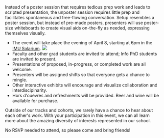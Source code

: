 Instead of a poster session that requires tedious prep work and leads to
scripted presentation, the unposter session requires little prep and
facilitates spontaneous and free-flowing conversation. Setup resembles a poster
session, but instead of pre-made posters, presenters will use poster-size
whiteboards to create visual aids on-the-fly as needed, expressing themselves
visually.

*   The event will take place the evening of April 8, starting at 6pm in the 
    [IMU Solarium](https://www.google.com/maps/place/39%C2%B010%2704.5%22N+86%C2%B031%2727.8%22W/@39.1677602,-86.5242628,18z/data=!4m2!3m1!1s0x0:0x0).
    <a target="_blank" href="https://www.google.com/calendar/hosted/umail.iu.edu/event?action=TEMPLATE&tmeid=NDRxMWgyOWluMm5hdGtyczNhdTFlYnJrNHMgdXM1NTRnYnZiZWNhdjAxbXNuNDhxYjAyazhAZw&tmsrc=us554gbvbecav01msn48qb02k8%40group.calendar.google.com"><img border="0" src="https://www.google.com/calendar/images/ext/gc_button1_en.gif"></a>
*   Faculty and other grad students are invited to attend; Info PhD students
    are invited to present.
*   Presentations of proposed, in-progress, or completed work are all welcome.
*   Presenters will be assigned shifts so that everyone gets a chance to
    mingle.
*   Other interactive exhibits will encourage and visualize collaboration and
    interdiscipinarity. 
*   Hors d'ouevres and refreshments will be provided. Beer and wine will be
    available for purchase.

Outside of our tracks and cohorts, we rarely have a chance to hear
about each other's work.  With your participation in this event, we can all
learn more about the amazing diversity of interests represented in our
school.

No RSVP needed to attend, so please come and bring friends!
